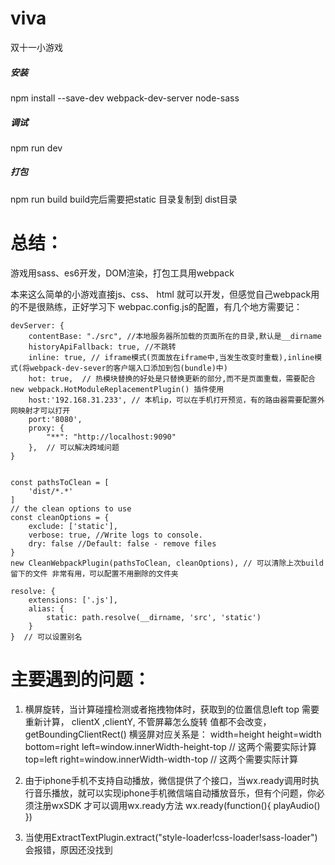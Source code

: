 # viva
双十一小游戏


##### 安装 
npm install --save-dev webpack-dev-server node-sass

##### 调试 
npm run dev

##### 打包 
npm run build
build完后需要把static 目录复制到 dist目录 


# 总结：

游戏用sass、es6开发，DOM渲染，打包工具用webpack

本来这么简单的小游戏直接js、css、 html 就可以开发，但感觉自己webpack用的不是很熟练，正好学习下
webpac.config.js的配置，有几个地方需要记：

	devServer: {
	    contentBase: "./src", //本地服务器所加载的页面所在的目录,默认是__dirname
	    historyApiFallback: true, //不跳转
	    inline: true, // iframe模式(页面放在iframe中,当发生改变时重载),inline模式(将webpack-dev-sever的客户端入口添加到包(bundle)中)
	    hot: true,  // 热模块替换的好处是只替换更新的部分,而不是页面重载，需要配合new webpack.HotModuleReplacementPlugin() 插件使用
	    host:'192.168.31.233', // 本机ip，可以在手机打开预览，有的路由器需要配置外网映射才可以打开
	    port:'8080',
	    proxy: {
		    "**": "http://localhost:9090"
		},  // 可以解决跨域问题 
	}

	
	const pathsToClean = [
	    'dist/*.*'
	]
	// the clean options to use
	const cleanOptions = {
	    exclude: ['static'],
	    verbose: true, //Write logs to console.
	    dry: false //Default: false - remove files
	}
	new CleanWebpackPlugin(pathsToClean, cleanOptions), // 可以清除上次build留下的文件 非常有用，可以配置不用删除的文件夹

	resolve: {
        extensions: ['.js'],
        alias: {
            static: path.resolve(__dirname, 'src', 'static')
        }
    }  // 可以设置别名
	
# 主要遇到的问题：

1. 横屏旋转，当计算碰撞检测或者拖拽物体时，获取到的位置信息left top 需要重新计算，
clientX ,clientY, 不管屏幕怎么旋转 值都不会改变，
getBoundingClientRect()  横竖屏对应关系是：
	width=height
	height=width
	bottom=right
	left=window.innerWidth-height-top //  这两个需要实际计算
	top=left
	right=window.innerWidth-width-top //  这两个需要实际计算

2. 由于iphone手机不支持自动播放，微信提供了个接口，当wx.ready调用时执行音乐播放，就可以实现iphone手机微信端自动播放音乐，但有个问题，你必须注册wxSDK 才可以调用wx.ready方法
	wx.ready(function(){ 
		playAudio()
	})
3. 当使用ExtractTextPlugin.extract("style-loader!css-loader!sass-loader") 会报错，原因还没找到



